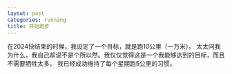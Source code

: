 ```yaml
---
layout: post
categories: running
title: 开始跑步
---
```


在2024快结束的时候，我设定了一个目标，就是跑10公里（一万米）。
太太问我为什么，我自己却说不是个所以然。我仅仅觉得这是一个我能够达到的目标，而且不需要牺牲太多。
我已经成功维持了每个星期跑5公里的习惯。
<!--stackedit_data:
eyJoaXN0b3J5IjpbLTE2NjM1OTc3ODgsMTkzMjExMjIzMl19
-->
